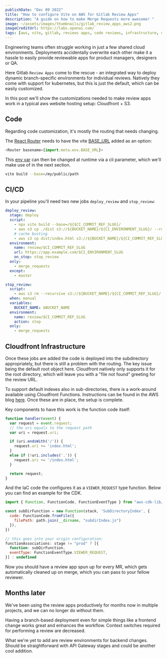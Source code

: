 ```yaml
---
publishDate: "Dec 09 2022"
title: "How to configure Vite on AWS for Gitlab Review Apps"
description: "A guide on how to make Merge Requests more awesome! "
image: ~/assets/images/thumbnails/gitlab_review_apps_aws2.png
imageCreditUrl: https://labs.openai.com/
tags: [aws, vite, gitlab, reviews apps, code reviews, infrastructure, cicd]
---
```

Engineering teams often struggle working in just a few shared cloud environments.
Deployments accidentally overwrite each other make it a hassle
to easily provide reviewable apps for product managers, designers or QA.

Here Gitlab `Review Apps` come to the rescue - an integrated way to deploy dynamic
branch-specific environments for individual reviews. Natively they come with support for
kubernetes, but this is just the default, which can be easily customized.

In this post we'll show the customizations needed to make review apps work in a typical aws
website hosting setup: Cloudfront + S3.

## Code

Regarding code customization, it's mostly the routing that needs changing.

The [React Router](https://reactrouter.com/en/6.4.5/router-components/router) needs to have the vite [BASE_URL](https://vitejs.dev/guide/env-and-mode.html#env-variables) added as an option:
```javascript
<Router basename={import.meta.env.BASE_URL}>
```

This [env var](https://vitejs.dev/guide/build.html#public-base-path) can then be changed at
runtime via a cli parameter, which we'll make use of in the next section.

```bash
vite build --base=/my/public/path
```

## CI/CD

In your pipeline you'll need two new jobs `deploy_review` and `stop_review`:

```yaml
deploy_review:
  stage: deploy
  script:
    - npx vite build --base=/${$CI_COMMIT_REF_SLUG}/
    - aws s3 cp ./dist s3://${BUCKET_NAME}/${CI_ENVIRONMENT_SLUG}/ --recursive
    # cache busting
    - aws s3 cp dist/index.html s3://${BUCKET_NAME}/${CI_COMMIT_REF_SLUG}/ --cache-control "max-age=0,no-cache,no-store,must-revalidate"
  environment:
    name: review/$CI_COMMIT_REF_SLUG
    url: https://app.example.com/$CI_ENVIRONMENT_SLUG
    on_stop: stop_review
  only:
    - merge_requests
  except:
    - master

stop_review:
  script:
    - aws s3 rm --recursive s3://${BUCKET_NAME}/${CI_COMMIT_REF_SLUG}/
  when: manual
  variables:
    BUCKET_NAME: $BUCKET_NAME
  environment:
    name: review/$CI_COMMIT_REF_SLUG
    action: stop
  only:
    - merge_requests
```


## Cloudfront Infrastructure

Once these jobs are added the code is deployed into the subdirectory appropriately, but
there is still a problem with the routing. The key issue being the default root object here.
Cloudfront natively only supports it for the root directory, which will leave you with a
"file not found" greeting for the review URL.

To support default indexes also in sub-directories, there is a work-around available using
Cloudfront Functions. Instructions can be found in the AWS blog [here](https://aws.amazon.com/blogs/networking-and-content-delivery/implementing-default-directory-indexes-in-amazon-s3-backed-amazon-cloudfront-origins-using-cloudfront-functions/). Once these are in place,
the setup is complete.

Key components to have this work is the function code itself:

```javascript
function handler(event) {
  var request = event.request;
  // the uri equals to the request path
  var uri = request.uri;

  if (uri.endsWith('/')) {
    request.uri += 'index.html';
  }
  else if (!uri.includes('.')) {
    request.uri += '/index.html';
  }

  return request;
}
```

And the IaC code the configures it as a `VIEWER_REQUEST` type function. Below you can find an
example for the CDK.

```javascript
import { Function, FunctionCode, FunctionEventType } from "aws-cdk-lib/aws-cloudfront";

const subDirFunction = new Function(stack, 'SubDirectoryIndex', {
  code: FunctionCode.fromFile({
    filePath: path.join(__dirname, "subdirIndex.js")
  }),
})

// this goes into your origin configuration:
functionAssociations: stage != "prod" ? [{
  function: subDirFunction,
  eventType: FunctionEventType.VIEWER_REQUEST,
}] : undefined
```

Now you should have a review app spun up for every MR, which gets automatically cleaned up on merge,
which you can pass to your fellow reviewer.

## Months later

We've been using the review apps productively for months now in multiple projects, and we can no
longer do without them.

Having a branch-based deployment even for simple things like a frontend change works great and
enhances the workflow. Context switches required for performing a review are decreased.

What we're yet to add are review environments for backend changes. Should be straightforward with
API Gateway stages and could be another cool addition.
